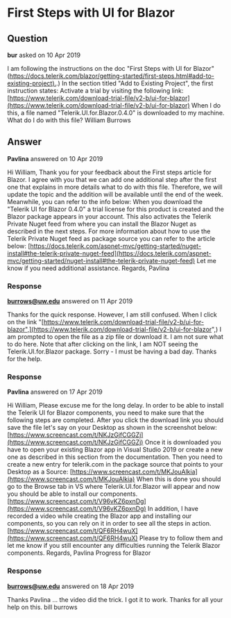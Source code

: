 # First Steps with UI for Blazor

## Question

**bur** asked on 10 Apr 2019

I am following the instructions on the doc "First Steps with UI for Blazor" ([https://docs.telerik.com/blazor/getting-started/first-steps.html#add-to-existing-project).](https://docs.telerik.com/blazor/getting-started/first-steps.html#add-to-existing-project).) In the section titled "Add to Existing Project", the first instruction states: Activate a trial by visiting the following link: [https://www.telerik.com/download-trial-file/v2-b/ui-for-blazor](https://www.telerik.com/download-trial-file/v2-b/ui-for-blazor) When I do this, a file named "Telerik.UI.for.Blazor.0.4.0" is downloaded to my machine. What do I do with this file? William Burrows

## Answer

**Pavlina** answered on 10 Apr 2019

Hi William, Thank you for your feedback about the First steps article for Blazor. I agree with you that we can add one additional step after the first one that explains in more details what to do with this file. Therefore, we will update the topic and the addition will be available until the end of the week. Meanwhile, you can refer to the info below: When you download the "Telerik UI for Blazor 0.4.0" a trial license for this product is created and the Blazor package appears in your account. This also activates the Telerik Private Nuget feed from where you can install the Blazor Nuget as described in the next steps. For more information about how to use the Telerik Private Nuget feed as package source you can refer to the article below: [https://docs.telerik.com/aspnet-mvc/getting-started/nuget-install#the-telerik-private-nuget-feed](https://docs.telerik.com/aspnet-mvc/getting-started/nuget-install#the-telerik-private-nuget-feed) Let me know if you need additional assistance. Regards, Pavlina

### Response

**burrows@uw.edu** answered on 11 Apr 2019

Thanks for the quick response. However, I am still confused. When I click on the link "[https://www.telerik.com/download-trial-file/v2-b/ui-for-blazor",](https://www.telerik.com/download-trial-file/v2-b/ui-for-blazor",) I am prompted to open the file as a zip file or download it. I am not sure what to do here. Note that after clicking on the link, I am NOT seeing the Telerik.UI.for.Blazor package. Sorry - I must be having a bad day. Thanks for the help.

### Response

**Pavlina** answered on 17 Apr 2019

Hi William, Please excuse me for the long delay. In order to be able to install the Telerik UI for Blazor components, you need to make sure that the following steps are completed. After you click the download link you should save the file let's say on your Desktop as shown in the screenshot below: [https://www.screencast.com/t/NKJzGjfCGGZj](https://www.screencast.com/t/NKJzGjfCGGZj) Once it is downloaded you have to open your existing Blazor app in Visual Studio 2019 or create a new one as described in this section from the documentation. Then you need to create a new entry for telerik.com in the package source that points to your Desktop as a Source: [https://www.screencast.com/t/MKJouAlkia](https://www.screencast.com/t/MKJouAlkia) When this is done you should go to the Browse tab in VS where Telerik.UI.for.Blazor will appear and now you should be able to install our components. [https://www.screencast.com/t/V96vKZ6pxnDg](https://www.screencast.com/t/V96vKZ6pxnDg) In addition, I have recorded a video while creating the Blazor app and installing our components, so you can rely on it in order to see all the steps in action. [https://www.screencast.com/t/QF6RH4wuX](https://www.screencast.com/t/QF6RH4wuX) Please try to follow them and let me know if you still encounter any difficulties running the Telerik Blazor components. Regards, Pavlina Progress for Blazor

### Response

**burrows@uw.edu** answered on 18 Apr 2019

Thanks Pavlina ... the video did the trick. I got it to work. Thanks for all your help on this. bill burrows
